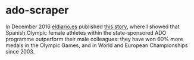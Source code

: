 # ado-scraper
In December 2016 [eldiario.es](http://eldiario.es) published [this story](http://www.eldiario.es/desigualdadblog/exito-programa-ADO-rostro-mujer_6_592900718.html), where I showed that Spanish Olympic female athletes within the state-sponsored ADO programme outperform their male colleagues: they have won 60% more medals in the Olympic Games, and in World and European Championships since 2003.
